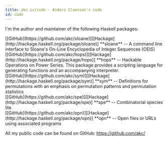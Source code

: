```yaml
---
title: akc.is/code - Anders Claesson's code
id: code
---
```


I'm the author and maintainer of the following Haskell packages:

<div class="item">
  [[GitHub](https://github.com/akc/sloane)][[Hackage](http://hackage.haskell.org/package/sloane)]  
  **sloane** -- A command line interface to Sloane's On-Line
  Encyclopedia of Integer Sequences (OEIS)
</div>
<div class="item">
  [[GitHub](https://github.com/akc/hops)][[Hackage](http://hackage.haskell.org/package/hops)]  
  **hops** -- Hackable Operations on Power Series. This package provides a scripting
  language for generating functions and an accompanying interpreter.
</div>
<div class="item">
  [[GitHub](https://github.com/akc/sym)][[Hackage](http://hackage.haskell.org/package/sym)]  
  **sym** -- Definitions for permutations with an emphasis on permutation
  patterns and permutation statistics
</div>
<div class="item">
  [[GitHub](https://github.com/akc/spe)][[Hackage](http://hackage.haskell.org/package/spe)]  
  **spe** -- Combinatorial species lite
</div>
<div class="item">
  [[GitHub](https://github.com/akc/opn)][[Hackage](http://hackage.haskell.org/package/opn)]  
  **opn** -- Open files or URLs using associated programs
</div>

All my public code can be found on GitHub: <https://github.com/akc/>
